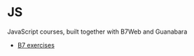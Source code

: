 # JS
 JavaScript courses, built together with B7Web and Guanabara
 
 * [B7 exercises](https://slycooper-n.github.io/JS/b7)
